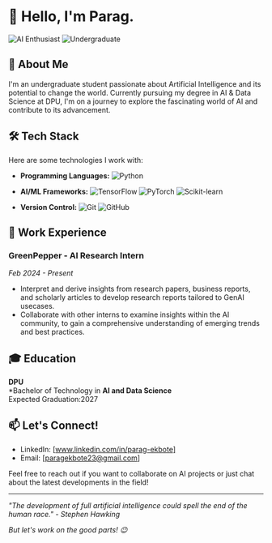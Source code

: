 # 👋 Hello, I'm Parag.

![AI Enthusiast](https://img.shields.io/badge/AI-Enthusiast-brightgreen)
![Undergraduate](https://img.shields.io/badge/Status-Undergraduate-blue)

## 🤖 About Me

I'm an undergraduate student passionate about Artificial Intelligence and its potential to change the world. Currently pursuing my degree in AI & Data Science at DPU, I'm on a journey to explore the fascinating world of AI and contribute to its advancement.

## 🛠️ Tech Stack

Here are some technologies I work with:

- **Programming Languages:**
  ![Python](https://img.shields.io/badge/-Python-3776AB?style=flat-square&logo=Python&logoColor=white)

- **AI/ML Frameworks:**
  ![TensorFlow](https://img.shields.io/badge/-TensorFlow-FF6F00?style=flat-square&logo=TensorFlow&logoColor=white)
  ![PyTorch](https://img.shields.io/badge/-PyTorch-EE4C2C?style=flat-square&logo=PyTorch&logoColor=white)
  ![Scikit-learn](https://img.shields.io/badge/-Scikit--learn-F7931E?style=flat-square&logo=scikit-learn&logoColor=white)

- **Version Control:**
  ![Git](https://img.shields.io/badge/-Git-F05032?style=flat-square&logo=Git&logoColor=white)
  ![GitHub](https://img.shields.io/badge/-GitHub-181717?style=flat-square&logo=GitHub&logoColor=white)

## 💼 Work Experience

### GreenPepper - AI  Research Intern
*Feb 2024 - Present*

-  Interpret and derive insights from research papers, business reports, and scholarly articles to develop research reports tailored to GenAI usecases.
-  Collaborate with other interns to examine insights within the AI community, to gain a comprehensive understanding of emerging trends and best practices. 
  


## 🎓 Education

**DPU**  
*Bachelor of Technology in **AI and Data Science**  
Expected Graduation:2027

## 📫 Let's Connect!

- LinkedIn: [www.linkedin.com/in/parag-ekbote]
- Email: [paragekbote23@gmail.com]

Feel free to reach out if you want to collaborate on AI projects or just chat about the latest developments in the field!

---

*"The development of full artificial intelligence could spell the end of the human race." - Stephen Hawking*

*But let's work on the good parts! 😉*
